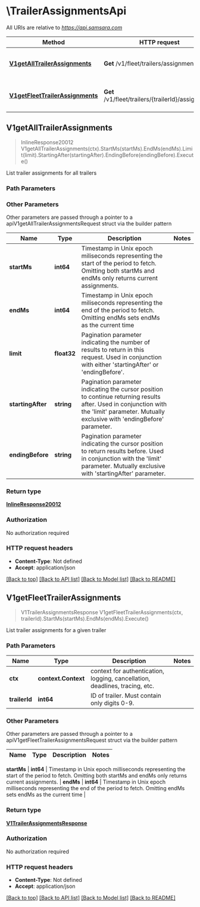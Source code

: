 # \TrailerAssignmentsApi

All URIs are relative to *https://api.samsara.com*

Method | HTTP request | Description
------------- | ------------- | -------------
[**V1getAllTrailerAssignments**](TrailerAssignmentsApi.md#V1getAllTrailerAssignments) | **Get** /v1/fleet/trailers/assignments | List trailer assignments for all trailers
[**V1getFleetTrailerAssignments**](TrailerAssignmentsApi.md#V1getFleetTrailerAssignments) | **Get** /v1/fleet/trailers/{trailerId}/assignments | List trailer assignments for a given trailer



## V1getAllTrailerAssignments

> InlineResponse20012 V1getAllTrailerAssignments(ctx).StartMs(startMs).EndMs(endMs).Limit(limit).StartingAfter(startingAfter).EndingBefore(endingBefore).Execute()

List trailer assignments for all trailers



### Path Parameters



### Other Parameters

Other parameters are passed through a pointer to a apiV1getAllTrailerAssignmentsRequest struct via the builder pattern


Name | Type | Description  | Notes
------------- | ------------- | ------------- | -------------
 **startMs** | **int64** | Timestamp in Unix epoch miliseconds representing the start of the period to fetch. Omitting both startMs and endMs only returns current assignments. | 
 **endMs** | **int64** | Timestamp in Unix epoch miliseconds representing the end of the period to fetch. Omitting endMs sets endMs as the current time | 
 **limit** | **float32** | Pagination parameter indicating the number of results to return in this request. Used in conjunction with either &#39;startingAfter&#39; or &#39;endingBefore&#39;. | 
 **startingAfter** | **string** | Pagination parameter indicating the cursor position to continue returning results after. Used in conjunction with the &#39;limit&#39; parameter. Mutually exclusive with &#39;endingBefore&#39; parameter. | 
 **endingBefore** | **string** | Pagination parameter indicating the cursor position to return results before. Used in conjunction with the &#39;limit&#39; parameter. Mutually exclusive with &#39;startingAfter&#39; parameter. | 

### Return type

[**InlineResponse20012**](inline_response_200_12.md)

### Authorization

No authorization required

### HTTP request headers

- **Content-Type**: Not defined
- **Accept**: application/json

[[Back to top]](#) [[Back to API list]](../README.md#documentation-for-api-endpoints)
[[Back to Model list]](../README.md#documentation-for-models)
[[Back to README]](../README.md)


## V1getFleetTrailerAssignments

> V1TrailerAssignmentsResponse V1getFleetTrailerAssignments(ctx, trailerId).StartMs(startMs).EndMs(endMs).Execute()

List trailer assignments for a given trailer



### Path Parameters


Name | Type | Description  | Notes
------------- | ------------- | ------------- | -------------
**ctx** | **context.Context** | context for authentication, logging, cancellation, deadlines, tracing, etc.
**trailerId** | **int64** | ID of trailer. Must contain only digits 0-9. | 

### Other Parameters

Other parameters are passed through a pointer to a apiV1getFleetTrailerAssignmentsRequest struct via the builder pattern


Name | Type | Description  | Notes
------------- | ------------- | ------------- | -------------

 **startMs** | **int64** | Timestamp in Unix epoch milliseconds representing the start of the period to fetch. Omitting both startMs and endMs only returns current assignments. | 
 **endMs** | **int64** | Timestamp in Unix epoch milliseconds representing the end of the period to fetch. Omitting endMs sets endMs as the current time | 

### Return type

[**V1TrailerAssignmentsResponse**](V1TrailerAssignmentsResponse.md)

### Authorization

No authorization required

### HTTP request headers

- **Content-Type**: Not defined
- **Accept**: application/json

[[Back to top]](#) [[Back to API list]](../README.md#documentation-for-api-endpoints)
[[Back to Model list]](../README.md#documentation-for-models)
[[Back to README]](../README.md)


